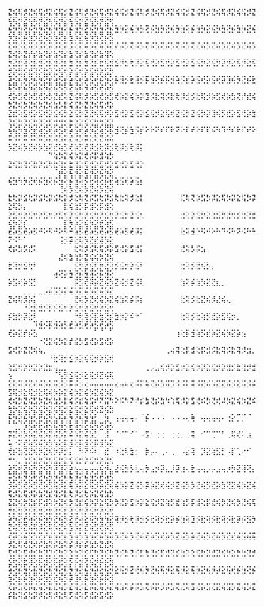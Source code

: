 ⣝⢮⢯⡺⣝⢮⢯⡺⣝⢮⢯⡺⣝⢮⢯⡺⣝⢮⢯⡺⣝⢮⢯⡺⣝⢮⢯⡺⣝⢮⢯⡺⣝⢮⢯⡺⣝⢮⢯⡺⣝⢮⢯⡺⣝⢮⢯⡺⣝⢮⢯⡺⣝⢮⢯⡺⣝⢮⢯⡺⣝⢮⢯⡺⣝⢮⢯⡺⣝⢞
⢮⡳⣳⢝⡮⣳⡳⣝⢮⡳⣳⢝⡮⣳⡳⣝⢮⡳⣳⢝⡮⣳⡳⣝⢮⡳⣳⢝⡮⣳⡳⣝⢮⡳⣳⢝⡮⣳⡳⣝⢮⡳⣳⢝⡮⣳⡳⣝⢮⡳⣳⢝⡮⣳⡳⣝⢮⡳⣳⢝⡮⣳⡳⣝⢮⡳⣳⢝⡮⣫
⣗⢽⡪⣗⢽⡺⣪⢗⡽⣪⢗⡽⣪⢗⣝⢮⡳⣝⢮⡳⣝⡞⡮⣳⢝⡮⣳⢝⡮⣳⢝⡮⣳⢝⡮⣳⢝⣞⢮⡳⣝⢮⡳⣝⢮⡳⣝⢮⡳⣝⢮⡳⣝⡞⡮⣳⢝⡮⣳⢝⡮⣳⢝⡮⣳⢝⡮⣳⢽⢕
⡳⣝⣞⢽⢕⡯⣺⢕⡯⣺⢝⡮⣳⢝⡮⣳⢝⡮⣗⢯⣺⣪⡻⣪⢗⡽⣕⢯⢞⡵⣫⢞⡵⣫⢞⡵⣫⢮⡳⣝⢮⡳⡽⡺⣕⢯⡺⣕⢯⡺⡵⣻⡪⣞⢽⡪⣗⡽⣕⢯⢞⡵⣫⢞⡵⣫⢞⡵⣫⡳
⡽⣪⢮⡳⣝⢮⡳⣝⣞⢵⡫⣞⡵⣫⢞⡵⣫⢞⡮⣳⢕⡧⣻⡪⣗⢽⡪⡯⣳⢝⡮⡯⣺⢵⡫⣞⡵⣫⢞⡵⣫⢞⡽⣹⢮⡳⣝⡮⣗⢯⡫⣞⢮⡳⣝⢮⡳⣝⢮⣫⡳⣝⢮⢯⡺⡵⣫⢞⡵⣫
⢞⡵⣫⢞⡵⣫⢞⡵⡳⣝⣞⢵⣝⢮⢯⡺⡵⣫⢞⡵⣫⢞⡵⣝⢮⡳⡽⣹⡪⣗⢽⡪⣗⢗⡽⣺⡪⣗⢯⡺⡵⣫⢞⡵⣳⢝⡞⣞⢮⡳⣝⢮⡳⣝⢮⡳⣝⢮⣳⡣⣟⢮⣫⡳⣝⣝⢮⢯⡺⡵
⣝⣞⢵⣫⢞⡵⣫⢞⡽⣪⢮⡳⣕⢯⡳⣝⣝⢮⢯⡺⡵⣫⢞⡵⣫⢞⡽⣪⢯⡺⣕⢯⢞⣝⢮⡳⣝⢮⡳⡽⣹⢮⡫⣞⡵⣫⢞⡵⣳⢝⡮⣳⢝⡮⣳⢽⢕⡯⣺⢺⡪⣗⡵⣝⢮⢮⣳⢳⣝⣝
⢮⢮⡳⣳⢝⣞⢵⣫⢞⡵⣫⢞⡵⣫⢞⡵⡳⣝⢵⡫⡯⣺⢝⡮⣳⡫⡞⠕⠗⠝⠎⠏⠗⠝⠕⠏⠞⠕⠏⠏⠮⠳⠹⠚⠎⠗⠏⠞⠕⠯⠺⠕⠯⠺⠕⠯⡳⣝⢮⣳⢝⣞⢮⡳⡽⣕⢗⣝⢮⢮
⡳⣝⢮⡳⣝⢮⡳⣳⢝⣞⢵⣫⢞⡵⣫⢞⡽⣪⢗⡽⣪⢗⡽⣪⢗⡽⡅⠀⠀⠀⠀⠀⠀⠀⠀⠀⠀⠀⠀⠀⠀⠀⠀⠀⠀⠀⠀⠀⠀⠀⠀⠀⠀⠀⠀⠀⠀⠙⢵⡳⣝⢮⡳⣝⢞⡮⡯⣺⢵⡳
⣝⢮⣳⢽⡪⣗⡽⣪⢗⣗⢽⡪⣗⢽⣕⢯⢞⡵⣫⢞⡵⣫⢞⡵⣫⢞⡕⠀⠀⠀⠀⠀⠀⠀⠀⠀⠀⠀⠀⠀⠀⠀⠀⠀⠀⠀⠀⠀⠀⠀⠀⠀⠀⠀⠀⠀⠀⠀⠈⡾⣕⢯⡺⣕⢯⡺⣝⢮⡳⣝
⢮⣳⢳⡳⣝⢞⡮⣳⢝⡮⣳⢝⡮⣳⢵⡫⣗⢽⢕⡯⣞⢵⣫⢞⡵⣫⡆⠀⠀⠀⠀⠀⠀⠀⠀⠀⠀⠀⠀⠀⠀⠀⠀⠀⠀⠀⠀⠀⠀⠀⠀⠀⠀⠀⠀⠀⠀⠀⠀⢘⢮⡳⣝⢮⡳⣝⢮⡳⣝⢮
⣗⢗⡽⣪⢗⡽⣪⢗⡽⣪⢗⡽⡺⣕⢷⢝⡮⣫⢗⡽⣪⢗⣗⢽⡺⣕⡇⠀⠀⠀⠀⠀⠀⠀⣏⢷⢝⡵⣫⡳⡽⣕⢯⡳⡽⣕⢯⡳⡽⣕⢯⡳⡄⠀⠀⠀⠀⠀⠀⠀⣟⢮⣳⡫⡯⣺⢕⡯⣺⢕
⡵⣫⢞⡵⣫⢞⡵⣫⢞⡵⣫⢞⡽⣪⢗⡽⣪⢗⡽⣪⢗⡽⣪⡳⣝⢮⢆⠀⠀⠀⠀⠀⠀⠀⣳⢝⡵⣫⡳⣝⢵⣫⡳⣝⢞⡮⣳⢝⣞⢮⡳⣝⡎⠀⠀⠀⠀⠀⠀⠀⡯⡳⡵⣝⢮⡳⣝⣞⢵⣫
⣞⡵⣫⢞⡵⡫⠚⠕⠫⠚⠕⠫⠚⣵⡫⣞⡵⣫⢞⡵⣫⢞⡵⣫⢞⡽⡅⠀⠀⠀⠀⠀⠀⠀⣗⢽⣺⡑⠫⠚⠕⠓⠙⠪⠓⠝⠪⠓⠓⠝⠪⠓⠁⠀⠀⠀⠀⠀⠀⢨⡺⡽⣕⢯⡳⣝⣞⢼⡳⣕
⢞⡮⣳⡫⣞⠅⠀⠀⠀⠀⠀⠀⠀⣗⢽⡺⣪⢗⢯⡺⡵⣫⢞⡵⣫⢞⡅⠀⠀⠀⠀⠀⠀⠀⣞⢵⡣⡯⣢⠀⠀⠀⠀⠀⠀⠀⠀⠀⠀⠀⠀⠀⠀⠀⠀⠀⠀⠀⠀⣜⢮⣳⢳⡳⣝⢮⢮⡳⣝⢮
⣗⢽⡺⣪⢗⠇⠀⠀⠀⠀⠀⠀⠀⡯⡳⣝⢮⢏⡷⣝⢽⡪⣯⡺⡵⣫⠇⠀⠀⠀⠀⠀⠀⠀⣗⢽⡪⣟⢮⡣⡄⠀⠀⠀⠀⠀⠀⠀⠀⠀⠀⠀⠀⠀⠀⠀⠀⠀⢴⢝⡵⣳⢝⡮⣳⢽⢕⡯⣺⢕
⡵⣫⢞⡵⣫⡃⠀⠀⠀⠀⠀⠀⠀⡯⣫⢞⡽⡵⣝⢮⡳⣝⢮⡺⣝⢮⢇⠀⠀⠀⠀⠀⠀⠀⣳⢝⡮⣳⡳⣝⣝⣆⡀⠀⠀⠀⠀⠀⠀⠀⠀⠀⡀⡀⡀⣀⡠⡮⣫⡳⣝⢮⡳⣝⢮⡳⣝⢮⡳⣝
⣝⢮⢯⡺⡵⡅⠀⠀⠀⠀⠀⠀⠀⣟⢮⡳⣝⢞⢮⡳⣝⢮⣳⢝⡮⡯⡆⠀⠀⠀⠀⠀⠀⠀⣗⢽⡪⣗⣝⢮⡺⣜⢮⢄⠀⠀⠀⠀⠀⠀⠀⠀⠘⢕⡯⣺⡪⡯⡮⣫⢞⡵⣫⢞⡵⣫⢞⡵⣫⢞
⡮⣳⡳⡽⣕⠇⠀⠀⠀⠀⠀⠀⠀⠓⢗⢽⡪⡯⣳⢝⡮⣳⡳⡝⠮⠓⠁⠀⠀⠀⠀⠀⠀⠀⣗⢽⡪⣗⢵⡫⣞⡵⣫⢯⡲⡀⠀⠀⠀⠀⠀⠀⠀⠀⠹⣺⡪⡯⣺⢵⡫⣞⡵⣫⢞⡵⣫⢞⡵⣫
⢞⡵⣝⡞⡮⣣⠀⠀⠀⠀⠀⠀⠀⠀⠀⠀⠀⠁⠈⠀⠁⠀⠀⠀⠀⠀⠀⠀⠀⠀⠀⠀⠀⢰⢕⡯⣺⢵⡫⣞⡵⣝⢮⡳⣝⡵⣢⠀⠀⠀⠀⠀⠀⠀⠀⠐⢝⣝⢮⡳⣝⡞⣮⡳⣫⢞⡵⣫⢞⡵
⣫⢞⡵⣝⣝⢮⢦⡀⠀⠀⠀⠀⠀⠀⠀⠀⠀⠀⠀⠀⠀⠀⠀⠀⠀⠀⠀⠀⠀⠀⠀⢀⢴⢽⢕⡯⣺⢕⡯⣺⡪⣗⢽⡪⣗⢽⡺⣲⡀⠀⠀⠀⠀⠀⠀⠀⠀⠘⣗⢽⡺⣪⡳⣝⢮⢯⡺⡵⣫⢞
⢵⣫⢞⡵⡳⣝⡵⣝⣖⢤⣀⡀⠀⠀⠀⠀⠀⠀⠀⠀⠀⠀⠀⠀⠀⠀⠀⢀⡠⣠⢮⡺⡵⣫⡳⣝⢮⡳⡽⣕⢯⡺⡵⣻⡪⣗⢽⡺⣺⢢⠀⠀⠀⠀⠀⠀⠀⠀⠈⢣⡻⣪⢯⡺⣕⢯⡺⣝⢮⢯
⣕⣗⢽⡺⣝⢞⢮⡳⣕⢯⣺⡪⡯⡮⣲⢔⡤⣤⢤⢤⢤⣔⢤⢦⢖⡮⣏⢷⢝⡮⣳⢽⣹⢺⡪⣗⢽⡺⣝⢮⡳⣝⣝⢮⡺⣕⢯⡺⡮⣫⢯⡺⣕⢯⡺⣕⢯⢮⡳⡵⣝⢮⡳⣝⢮⡳⣝⢮⡳⣝
⢞⢮⡳⣝⢮⣫⡳⣝⢮⣳⡣⣟⢮⡫⣞⢵⣫⠞⠝⣭⠳⠕⠯⠳⠝⠞⡮⣳⢝⡮⣳⠳⢱⢯⡺⡵⣫⢞⠮⡳⢝⢞⠼⡳⣝⢮⡳⣝⠮⢳⡳⣝⢮⡳⣝⢮⡳⣝⢮⢯⡺⣕⢯⡺⣕⢯⢞⣝⢮⣳
⡯⡳⣝⢮⣳⡣⣟⢮⡳⣣⢯⢮⡳⣝⢮⣳⢳⡃⠀⣳⠀⢠⢤⢤⢤⠄⠈⡮⠠⠠⠠⠀⠠⠠⠠⢄⢷⠀⢤⢤⢤⢤⠄⢐⡕⡉⡉⠈⠀⠁⢉⡈⡱⣫⢞⣗⢽⣪⢯⣺⡪⣗⢽⡺⣕⢯⡳⣝⢵⡣
⡽⣝⢮⡳⡵⣝⢮⡳⣝⢮⡳⣝⠮⠳⣝⢮⣳⡃⠀⣺⠀⠈⠊⠉⠊⠁⠠⣫⠂⢐⢐⠀⢐⢐⡀⢐⢽⠀⠊⠉⢉⠉⠃⢀⢯⢞⠅⣰⠀⢥⠐⢝⣞⢵⣫⢮⡳⣳⢳⢕⡯⣺⢕⡯⣺⢕⡯⣺⡳⣝
⢞⡮⣳⢝⣝⢮⡳⣝⢮⡳⡽⡺⡅⠀⠳⠝⠮⠆⠀⣞⠀⠰⣕⢧⣳⡂⠀⡷⡤⠄⢀⠄⢀⠀⠠⣔⢽⠀⡹⣝⢵⣫⡃⠠⡏⢁⠔⠊⠀⠚⠢⡀⢱⡫⣮⡳⣝⢮⣫⡳⣝⢮⢯⡺⡵⣫⢞⡵⣝⢮
⡵⣫⢞⣝⢮⡳⣝⢮⡳⡽⣹⢝⡵⣢⢤⢤⢤⢤⢮⡺⣄⣜⢮⣳⡣⣇⢤⡳⣠⡲⡽⣄⡸⡽⣰⢄⣗⢤⢤⡠⡤⣠⢤⡰⡳⣝⢽⢝⡄⡭⣫⢯⡺⣪⢗⣝⢮⡳⡳⣝⢮⢯⡺⣝⢮⣳⡫⣞⢵⣫
⡺⡵⣫⢞⡵⣫⢞⡵⣫⢯⡺⣕⢯⡳⡽⣕⢯⡺⡵⣝⢮⢮⡳⡵⣝⢮⡳⡽⡵⣝⢞⢮⡺⣝⢮⡳⡳⣝⢮⡫⣞⡵⣳⢝⣝⢮⡳⣝⢮⢯⡺⣕⢯⡺⡵⣳⢝⣞⢽⡪⣗⢗⡽⣪⢗⡵⣝⢮⣳⡳
⣝⣝⢮⡳⣝⡮⡯⣺⢵⡳⣝⢮⡳⣝⣞⢮⡳⡽⣕⢯⡳⡳⣝⡵⣫⡳⡽⣕⢯⡺⣝⢵⡫⣞⢵⡫⡯⣺⢕⡯⣞⢮⡳⣝⢮⡳⣝⢮⢯⡺⡮⣳⢝⡮⡯⣺⢕⣗⢽⡪⣗⢽⣪⢗⡽⣪⢗⡽⣪⢞
⡵⡳⣝⣞⢵⢝⡮⣳⡳⣝⢮⡳⣝⣞⢼⣕⢯⡳⣳⢳⣝⢽⡺⣪⢗⡽⣺⡪⣗⢽⡪⣗⡽⡮⣳⢽⣹⡪⣗⢽⡪⣗⢽⡪⣗⡽⡮⣫⡳⣝⢮⡳⣝⢮⢯⡺⣕⢯⡳⣝⢮⣳⡳⣝⣞⢵⣫⢞⡵⣫
⢞⡽⣪⢮⣫⡳⣝⡞⡮⣳⢝⡮⣳⢵⡳⣳⢳⢝⡮⣳⢵⡳⣝⢮⡳⣝⢮⢞⡵⣫⢞⡵⡳⣝⢮⡳⡵⣝⢮⡳⣝⢮⡳⣝⣞⢮⣫⢮⢯⡺⣕⢯⢞⣝⢞⡮⣳⢝⡮⣳⢝⡮⡺⡮⡮⣳⡳⣝⣞⢵
⢯⡺⣕⢯⣺⡪⣗⢽⡹⡮⣳⢽⢕⣗⢽⡪⣏⢷⢝⡮⣳⢝⡮⣳⢝⡮⣏⢷⢝⡮⡯⣺⢝⡮⣳⢽⢕⢯⡳⣝⣞⣝⢮⡳⣕⡗⣗⢽⡺⣪⢗⣝⣗⢽⢕⡯⣺⢕⡯⣞⢵⡫⡯⣺⢝⢮⡺⡮⡮⣳
⢵⢝⡮⣳⡣⣯⡺⣕⢯⡺⣕⢯⡳⡳⣝⢮⡳⡽⣕⢯⡺⣕⢯⡺⣝⢞⢮⡳⣝⢮⢯⡺⣕⢯⡺⣕⢯⡳⣝⢮⡺⡼⣕⢯⢞⡮⣳⢝⡮⣳⢝⡮⡮⣳⢝⡮⣳⡫⣞⢮⡳⡽⣹⢎⡯⣳⢝⡮⡯⣺
⢞⡵⣫⢞⡽⣜⢮⡳⣝⣞⢵⡫⣞⢽⡪⣗⡽⣕⢯⡳⣝⢮⣳⢝⡮⡯⣳⢝⡮⡯⡺⡮⣳⢝⣞⢵⣫⢞⡵⣫⢞⣝⢮⣫⡳⣝⢮⡳⣝⡮⣗⢽⣪⢗⡽⡺⣕⢯⡺⣕⢯⡫⣞⢵⡫⣞⡵⣫⢞⡵